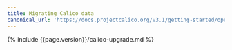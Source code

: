 ```yaml
---
title: Migrating Calico data
canonical_url: 'https://docs.projectcalico.org/v3.1/getting-started/openstack/upgrade/migrate'
---
```


{% include {{page.version}}/calico-upgrade.md %}

